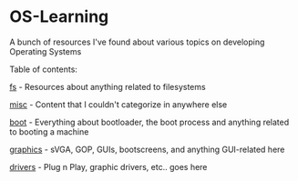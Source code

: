 # OS-Learning
A bunch of resources I've found about various topics on developing Operating Systems


Table of contents:

[fs](./fs) - Resources about anything related to filesystems

[misc](./misc) - Content that I couldn't categorize in anywhere else

[boot](./boot) - Everything about bootloader, the boot process and anything related to booting a machine

[graphics](./graphics) - sVGA, GOP, GUIs, bootscreens, and anything GUI-related here

[drivers](./drivers) - Plug n Play, graphic drivers, etc.. goes here
